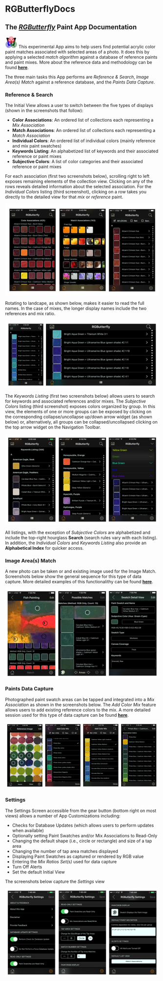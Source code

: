 # RGButterflyDocs

## The [_RGButterfly_](https://spineo.github.io/RGButterflyDocs/) Paint App Documentation

![RGButterfly Logo](images/RGButterfly_Logo.png) This experimental App aims to help users find potential acrylic color paint matches associated with selected areas of a photo. It does this by applying a selected _match algorithm_ against a database of reference paints and paint mixes. More about the reference data and methodology can be found __[here](About.md)__.

The three main tasks this App performs are _Reference & Search_, _Image Area(s) Match_ against a reference database, and the _Paints Data Capture_.

### Reference & Search

The Initial View allows a user to switch between the five types of displays (shown in the screenshots that follow):
* __Color Associations__: An ordered list of collections each representing a _Mix Association_
* __Match Associations__: An ordered list of collections each representing a _Match Association_
* __Individual Colors__: An ordered list of individual colors (mainly reference and mix paint swatches)
* __Keywords Listing__: An alphabetized list of keywords and their associated reference or paint mixes
* __Subjective Colors__: A list of color categories and their associated reference or paint mixes

For each association (first two screenshots below), scrolling right to left exposes remaining elements of the collection view. Clicking on any of the rows reveals detailed information about the selected association. For the _Individual Colors_ listing (third screenshot), clicking on a row takes you directly to the detailed view for that _mix_ or _reference_ paint.

![Assoc, Match, and All Views](images/Assoc_Match_and_AllViews.jpg)

Rotating to landcape, as shown below, makes it easier to read the full names. In the case of mixes, the longer display names include the two references and mix ratio.

![All Portrait and Landscape](images/All_Port_and_LandView.jpg)

The _Keywords Listing_ (first two screenshots below) allows users to search for keywords and associated references and/or mixes. The _Subjective Colors_ listing (third screenshot) exposes colors organized by group. In this view, the elements of one or more groups can be exposed by clicking on the corresponding collapse/uncollapse up/down arrow widget (as shown below) or, alternatively, all groups can be collapsed/uncollapsed clicking on the top arrow widget on the Navigation Toolbar.

![Keyw and Subj Views](images/Keyw_and_SubjViews.jpg)

All listings, with the exception of _Subjective Colors_ are alphabetized and include the top-right hourglass __Search__ (search rules vary with each listing). In addition, the _Individual Colors_ and _Keywords Listing_ also provide an __Alphabetical Index__ for quicker access.

### Image Area(s) Match

A new photo can be taken or and existing image used for the Image Match. Screenshots below show the general sequence for this type of data capture. More detailed examples of this functionalithy can be found __[here](ImageMatch.md)__.

![MatchViews](images/MatchViews.jpg)


### Paints Data Capture

Photographed paint swatch areas can be tapped and integrated into a _Mix Association_ as shown in the screenshots below. The _Add Color Mix_ feature allows users to add existing reference colors to the mix. A more detailed session used for this type of data capture can be found __[here](DataCapture.md)__.

![DataCapture](images/ManualDataCapture.jpg)

### Settings

The Settings Screen accessible from the gear button (bottom right on most views) allows a number of App Customizations including:
* Checks for Database Updates (which allows users to perform updates when available)
* Optionally setting Paint Swatches and/or Mix Associations to Read-Only
* Changing the default shape (i.e., circle or rectangle) and size of a tap area
* Changing the number of tap area matches displayed
* Displaying Paint Swatches as captured or rendered by RGB value
* Entering the _Mix Ratios Set(s)_ used for data capture
* Turn Off Alerts
* Set the default Initial View

The screenshots below capture the _Settings_ view

![Settings](images/Settings.jpg)
